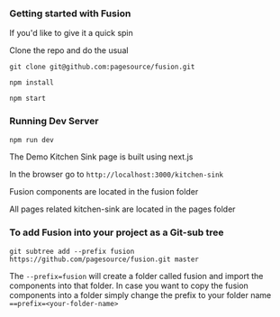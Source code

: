 ### Getting started with Fusion ###

If you'd like to give it a quick spin

Clone the repo and do the usual

`git clone git@github.com:pagesource/fusion.git`

`npm install`

 `npm start`

### Running Dev Server ###

```bash
npm run dev
```

The Demo Kitchen Sink page is built using next.js

In the browser go to `http://localhost:3000/kitchen-sink`

Fusion components are located in the fusion folder

All pages related kitchen-sink are located in the pages folder

### To add Fusion into your project as a Git-sub tree ###



`git subtree add --prefix fusion https://github.com/pagesource/fusion.git master`

The `--prefix=fusion` will create a folder called fusion and import the components into that folder. In case you want to copy the fusion components into a folder simply change the prefix to your folder name `==prefix=<your-folder-name>`
